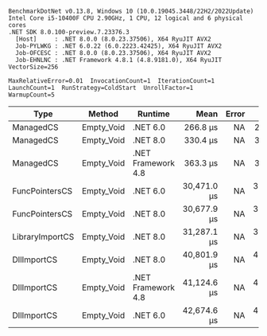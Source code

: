 ```

BenchmarkDotNet v0.13.8, Windows 10 (10.0.19045.3448/22H2/2022Update)
Intel Core i5-10400F CPU 2.90GHz, 1 CPU, 12 logical and 6 physical cores
.NET SDK 8.0.100-preview.7.23376.3
  [Host]     : .NET 8.0.0 (8.0.23.37506), X64 RyuJIT AVX2
  Job-PYLWKG : .NET 6.0.22 (6.0.2223.42425), X64 RyuJIT AVX2
  Job-OFCESC : .NET 8.0.0 (8.0.23.37506), X64 RyuJIT AVX2
  Job-EHNLNC : .NET Framework 4.8.1 (4.8.9181.0), X64 RyuJIT VectorSize=256

MaxRelativeError=0.01  InvocationCount=1  IterationCount=1  
LaunchCount=1  RunStrategy=ColdStart  UnrollFactor=1  
WarmupCount=5  

```
| Type            | Method     | Runtime            | Mean        | Error | Median      | Min         | Max         | Allocated |
|---------------- |----------- |------------------- |------------:|------:|------------:|------------:|------------:|----------:|
| ManagedCS       | Empty_Void | .NET 6.0           |    266.8 μs |    NA |    266.8 μs |    266.8 μs |    266.8 μs |     640 B |
| ManagedCS       | Empty_Void | .NET 8.0           |    330.4 μs |    NA |    330.4 μs |    330.4 μs |    330.4 μs |     400 B |
| ManagedCS       | Empty_Void | .NET Framework 4.8 |    363.3 μs |    NA |    363.3 μs |    363.3 μs |    363.3 μs |         - |
| FuncPointersCS  | Empty_Void | .NET 6.0           | 30,471.0 μs |    NA | 30,471.0 μs | 30,471.0 μs | 30,471.0 μs |     640 B |
| FuncPointersCS  | Empty_Void | .NET 8.0           | 30,677.9 μs |    NA | 30,677.9 μs | 30,677.9 μs | 30,677.9 μs |     400 B |
| LibraryImportCS | Empty_Void | .NET 8.0           | 31,287.1 μs |    NA | 31,287.1 μs | 31,287.1 μs | 31,287.1 μs |     400 B |
| DllImportCS     | Empty_Void | .NET 8.0           | 40,801.9 μs |    NA | 40,801.9 μs | 40,801.9 μs | 40,801.9 μs |     400 B |
| DllImportCS     | Empty_Void | .NET Framework 4.8 | 41,124.6 μs |    NA | 41,124.6 μs | 41,124.6 μs | 41,124.6 μs |         - |
| DllImportCS     | Empty_Void | .NET 6.0           | 42,674.6 μs |    NA | 42,674.6 μs | 42,674.6 μs | 42,674.6 μs |     640 B |
